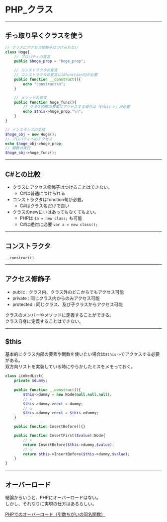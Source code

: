 # PHP_クラス

---

## 手っ取り早くクラスを使う

``` php
// クラスにアクセス修飾子はつけられない
class Hoge{
    // プロパティの宣言
    public $hoge_prop = "hoge_prop";

    // コンストラクタの宣言
    // コンストラクタの宣言にはfunction句が必要
    public function __construct(){
        echo "construct\n";
    }

    // メソッドの宣言
    public function hoge_func(){
        // クラス内部の要素にアクセスする場合は「$this->」が必要
        echo $this->hoge_prop."\n";
    }
}

// インスタンスの生成
$hoge_obj = new Hoge();
// プロパティへのアクセス
echo $hoge_obj->hoge_prop;
// 関数の実行
$hoge_obj->hoge_func();
```

---

## C#との比較

- クラスにアクセス修飾子はつけることはできない。  
  - C#は普通につけられる  
- コンストラクタはfunction句が必要。  
  - C#はクラス名だけで良い  
- クラスのnewに`()`はあってもなくてもよい。
  - PHPは `$a = new class;` も可能  
  - C#は絶対に必要 `var a = new class();`  

---

## コンストラクタ

`__construct()`  

---

## アクセス修飾子

- public    : クラス内、クラス外のどこからでもアクセス可能  
- private   : 同じクラス内からのみアクセス可能  
- protected : 同じクラス、及び子クラスからアクセス可能  

クラスのメンバーやメソッドに定義することができる。  
クラス自身に定義することはできない。  

---

## $this

基本的にクラス内部の要素や関数を使いたい場合は`$this->`でアクセスする必要がある。  
双方向リストを実装している時にやらかしたミスをメモっておく。  

``` php
class LinkedList{
    private $dummy;
    
    public function __construct(){
        $this->dummy = new Node(null,null,null);
        // ×
        $this->dummy->next = dummy;
        // ○
        $this->dummy->next = $this->dummy;
    }

    public function InsertBefore(){}

    public function InsertFirst($value):Node{
        // ×
        return InsertBefore($this->dummy,$value);
        // ○
        return $this->InsertBefore($this->dummy,$value);
    }
}
```

---

## オーバーロード

結論からいうと、PHPにオーバーロードはない。  
しかし、それなりに実現の仕方はあるらしい。  

[PHPでのオーバーロード（引数ちがいの同名関数）](https://qiita.com/yasumodev/items/cf3da2a2f5547358e780)  
